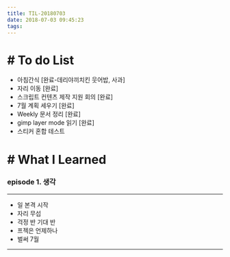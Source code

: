 ```yaml
---
title: TIL-20180703
date: 2018-07-03 09:45:23
tags: 
---
```


# # To do List

- 아침간식 [완료-데리야끼치킨 웃어밥, 사과]
- 자리 이동 [완료]
- 스크립트 컨텐츠 제작 지원 회의 [완료]
- 7월 계획 세우기 [완료]
- Weekly 문서 정리 [완료]
- gimp layer mode 읽기 [완료]
- 스티커 혼합 테스트  


# # What I Learned

### episode 1. 생각

---

- 일 본격 시작
- 자리 무섭
- 걱정 반 기대 반
- 프젝은 언제하나
- 벌써 7월

---